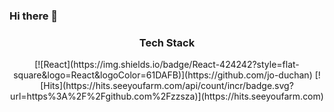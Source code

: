### Hi there 👋
<div align=center>
	<h3>Tech Stack</h3>
	[![React](https://img.shields.io/badge/React-424242?style=flat-square&logo=React&logoColor=61DAFB)](https://github.com/jo-duchan)
	[![Hits](https://hits.seeyoufarm.com/api/count/incr/badge.svg?url=https%3A%2F%2Fgithub.com%2Fzzsza)](https://hits.seeyoufarm.com) 
</div>

